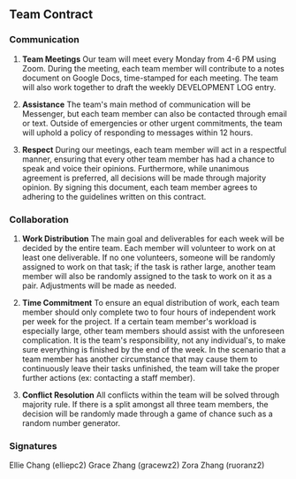 ## Team Contract

### Communication

1. **Team Meetings** Our team will meet every Monday from 4-6 PM using Zoom. During the meeting, each team member will contribute to a notes document on Google Docs, time-stamped for each meeting. The team will also work together to draft the weekly DEVELOPMENT LOG entry.

2. **Assistance** The team's main method of communication will be Messenger, but each team member can also be contacted through email or text. Outside of emergencies or other urgent commitments, the team will uphold a policy of responding to messages within 12 hours.

3. **Respect** During our meetings, each team member will act in a respectful manner, ensuring that every other team member has had a chance to speak and voice their opinions. Furthermore, while unanimous agreement is preferred, all decisions will be made through majority opinion. By signing this document, each team member agrees to adhering to the guidelines written on this contract.

### Collaboration

1. **Work Distribution** The main goal and deliverables for each week will be decided by the entire team. Each member will volunteer to work on at least one deliverable. If no one volunteers, someone will be randomly assigned to work on that task; if the task is rather large, another team member will also be randomly assigned to the task to work on it as a pair. Adjustments will be made as needed.

2. **Time Commitment** To ensure an equal distribution of work, each team member should only complete two to four hours of independent work per week for the project. If a certain team member's workload is especially large, other team members should assist with the unforeseen complication. It is the team's responsibility, not any individual's, to make sure everything is finished by the end of the week. In the scenario that a team member has another circumstance that may cause them to continuously leave their tasks unfinished, the team will take the proper further actions (ex: contacting a staff member). 

3. **Conflict Resolution** All conflicts within the team will be solved through majority rule. If there is a split amongst all three team members, the decision will be randomly made through a game of chance such as a random number generator.

### Signatures

Ellie Chang (elliepc2) Grace Zhang (gracewz2) Zora Zhang (ruoranz2)

